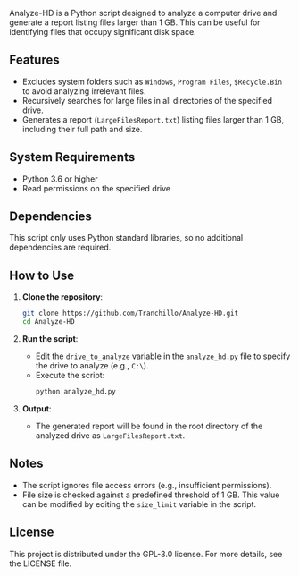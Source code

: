 Analyze-HD is a Python script designed to analyze a computer drive and generate a report listing files larger than 1 GB. This can be useful for identifying files that occupy significant disk space.

## Features

- Excludes system folders such as `Windows`, `Program Files`, `$Recycle.Bin` to avoid analyzing irrelevant files.
- Recursively searches for large files in all directories of the specified drive.
- Generates a report (`LargeFilesReport.txt`) listing files larger than 1 GB, including their full path and size.

## System Requirements

- Python 3.6 or higher
- Read permissions on the specified drive

## Dependencies

This script only uses Python standard libraries, so no additional dependencies are required.

## How to Use

1. **Clone the repository**:
   ```bash
   git clone https://github.com/Tranchillo/Analyze-HD.git
   cd Analyze-HD
   ```

2. **Run the script**:
   - Edit the `drive_to_analyze` variable in the `analyze_hd.py` file to specify the drive to analyze (e.g., `C:\`).
   - Execute the script:
     ```bash
     python analyze_hd.py
     ```

3. **Output**:
   - The generated report will be found in the root directory of the analyzed drive as `LargeFilesReport.txt`.

## Notes

- The script ignores file access errors (e.g., insufficient permissions).
- File size is checked against a predefined threshold of 1 GB. This value can be modified by editing the `size_limit` variable in the script.

## License

This project is distributed under the GPL-3.0 license. For more details, see the LICENSE file.


